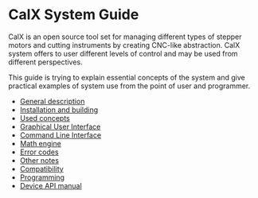# CalX System Guide
CalX is an open source tool set for managing different types of stepper motors and cutting instruments by creating CNC-like abstraction. CalX system offers to user different levels of control and may be used from different perspectives.

This guide is trying to explain essential concepts of the system and give practical examples of system use from the point of user and programmer.

* [General description](general.md)
* [Installation and building](install.md)
* [Used concepts](concepts.md)
* [Graphical User Interface](gui.md)
* [Command Line Interface](cli.md)
* [Math engine](math.md)
* [Error codes](error.md)
* [Other notes](other.md)
* [Compatibility](compat.md)
* [Programming](prog.md)
* [Device API manual](devapi.md)
